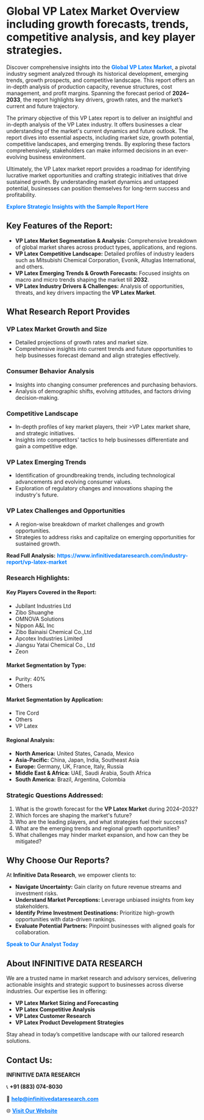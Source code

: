 <h1>Global VP Latex Market Overview including growth forecasts, trends, competitive analysis, and key player strategies.</h1>
<p>
Discover comprehensive insights into the 
<a href="https://www.infinitivedataresearch.com/industry-report/vp-latex-market" rel="dofollow" style="color: #007BFF; text-decoration: none;"><strong>Global VP Latex Market</strong></a>, a pivotal industry segment analyzed through its historical development, emerging trends, growth prospects, and competitive landscape. This report offers an in-depth analysis of production capacity, revenue structures, cost management, and profit margins. Spanning the forecast period of <strong>2024–2033</strong>, the report highlights key drivers, growth rates, and the market’s current and future trajectory.
</p>
<p>
The primary objective of this VP Latex report is to deliver an insightful and in-depth analysis of the VP Latex industry. It offers businesses a clear understanding of the market's current dynamics and future outlook. The report dives into essential aspects, including market size, growth potential, competitive landscapes, and emerging trends. By exploring these factors comprehensively, stakeholders can make informed decisions in an ever-evolving business environment.
</p>
<p>
Ultimately, the VP Latex market report provides a roadmap for identifying lucrative market opportunities and crafting strategic initiatives that drive sustained growth. By understanding market dynamics and untapped potential, businesses can position themselves for long-term success and profitability.
</p>
<p>
<a href="https://www.infinitivedataresearch.com/request-sample/reportId=110893" style="color: #007BFF; text-decoration: none;"><strong>Explore Strategic Insights with the Sample Report Here</strong></a>
</p>

<h2>Key Features of the Report:</h2>
<ul>
<li><strong>VP Latex Market Segmentation & Analysis:</strong> Comprehensive breakdown of global market shares across product types, applications, and regions.</li>
<li><strong>VP Latex Competitive Landscape:</strong> Detailed profiles of industry leaders such as Mitsubishi Chemical Corporation, Evonik, Altuglas International, and others.</li>
<li><strong>VP Latex Emerging Trends & Growth Forecasts:</strong> Focused insights on macro and micro trends shaping the market till <strong>2032</strong>.</li>
<li><strong>VP Latex Industry Drivers & Challenges:</strong> Analysis of opportunities, threats, and key drivers impacting the <strong>VP Latex Market</strong>.</li>
</ul>

<h2>What Research Report Provides</h2>
<h3>VP Latex Market Growth and Size</h3>
<ul>
<li>Detailed projections of growth rates and market size.</li>
<li>Comprehensive insights into current trends and future opportunities to help businesses forecast demand and align strategies effectively.</li>
</ul>

<h3>Consumer Behavior Analysis</h3>
<ul>
<li>Insights into changing consumer preferences and purchasing behaviors.</li>
<li>Analysis of demographic shifts, evolving attitudes, and factors driving decision-making.</li>
</ul>

<h3>Competitive Landscape</h3>
<ul>
<li>In-depth profiles of key market players, their >VP Latex market share, and strategic initiatives.</li>
<li>Insights into competitors' tactics to help businesses differentiate and gain a competitive edge.</li>
</ul>

<h3>VP Latex Emerging Trends</h3>
<ul>
<li>Identification of groundbreaking trends, including technological advancements and evolving consumer values.</li>
<li>Exploration of regulatory changes and innovations shaping the industry's future.</li>
</ul>

<h3>VP Latex Challenges and Opportunities</h3>
<ul>
<li>A region-wise breakdown of market challenges and growth opportunities.</li>
<li>Strategies to address risks and capitalize on emerging opportunities for sustained growth.</li>
</ul>
<p><strong>Read Full Analysis:</strong> <a href="https://www.infinitivedataresearch.com/industry-report/vp-latex-market" rel="dofollow" style="color: #007BFF; text-decoration: none;"><strong>https://www.infinitivedataresearch.com/industry-report/vp-latex-market</strong></a></p>
<h3>Research Highlights:</h3>
<h4>Key Players Covered in the Report:</h4>
<ul><li>Jubilant Industries Ltd</li><li>Zibo Shuanghe</li><li>OMNOVA Solutions</li><li>Nippon A&amp;L Inc</li><li>Zibo Bainaisi Chemical Co.,Ltd</li><li>Apcotex Industries Limited</li><li>Jiangsu Yatai Chemical Co., Ltd</li><li>Zeon</li></ul>
<h4>Market Segmentation by Type:</h4>
<ul><li>Purity: 40%</li><li>Others</li></ul>
<h4>Market Segmentation by Application:</h4>
<ul><li>Tire Cord</li><li>Others</li><li>VP Latex</li></ul>

<h4>Regional Analysis:</h4>
<ul>
<li><strong>North America:</strong> United States, Canada, Mexico</li>
<li><strong>Asia-Pacific:</strong> China, Japan, India, Southeast Asia</li>
<li><strong>Europe:</strong> Germany, UK, France, Italy, Russia</li>
<li><strong>Middle East & Africa:</strong> UAE, Saudi Arabia, South Africa</li>
<li><strong>South America:</strong> Brazil, Argentina, Colombia</li>
</ul>

<h3>Strategic Questions Addressed:</h3>
<ol>
<li>What is the growth forecast for the <strong>VP Latex Market</strong> during 2024–2032?</li>
<li>Which forces are shaping the market's future?</li>
<li>Who are the leading players, and what strategies fuel their success?</li>
<li>What are the emerging trends and regional growth opportunities?</li>
<li>What challenges may hinder market expansion, and how can they be mitigated?</li>
</ol>

<h2>Why Choose Our Reports?</h2>
<p>At <strong>Infinitive Data Research</strong>, we empower clients to:</p>
<ul>
<li><strong>Navigate Uncertainty:</strong> Gain clarity on future revenue streams and investment risks.</li>
<li><strong>Understand Market Perceptions:</strong> Leverage unbiased insights from key stakeholders.</li>
<li><strong>Identify Prime Investment Destinations:</strong> Prioritize high-growth opportunities with data-driven rankings.</li>
<li><strong>Evaluate Potential Partners:</strong> Pinpoint businesses with aligned goals for collaboration.</li>
</ul>
<p><a href="https://www.infinitivedataresearch.com/industry-report/vp-latex-market" rel="dofollow" style="color: #007BFF; text-decoration: none;"><strong>Speak to Our Analyst Today</strong></a></p>

<h2>About INFINITIVE DATA RESEARCH</h2>
<p>We are a trusted name in market research and advisory services, delivering actionable insights and strategic support to businesses across diverse industries. Our expertise lies in offering:</p>
<ul>
<li><strong>VP Latex Market Sizing and Forecasting</strong></li>
<li><strong>VP Latex Competitive Analysis</strong></li>
<li><strong>VP Latex Customer Research</strong></li>
<li><strong>VP Latex Product Development Strategies</strong></li>
</ul>
<p>Stay ahead in today’s competitive landscape with our tailored research solutions.</p>

<h2>Contact Us:</h2>
<p><strong>INFINITIVE DATA RESEARCH</strong></p>
<p>📞 <strong>+91 (883) 074-8030</strong></p>
<p>📧 <strong><a href="mailto:help@infinitivedataresearch.com" style="color: #007BFF;">help@infinitivedataresearch.com</a></strong></p>
<p>🌐 <strong><a href="https://www.infinitivedataresearch.com" rel="dofollow" style="color: #007BFF;">Visit Our Website</a></strong></p>